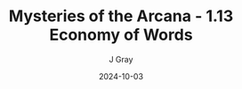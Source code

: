 ---
title: 'Mysteries of the Arcana - 1.13 Economy of Words'
alt: 'Mysteries of the Arcana'
date: '2024-10-03'
author: 'J Gray'
artist: 'Keira'
---